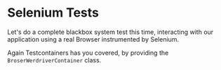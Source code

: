# Selenium Tests

Let's do a complete blackbox system test this time, interacting with our application using a real 
Browser instrumented by Selenium.

Again Testcontainers has you covered, by providing the `BroserWerdriverContainer` class.